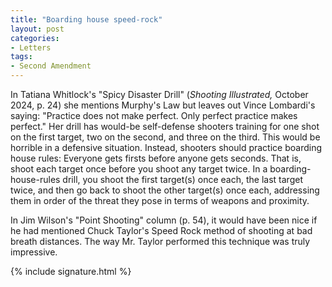 ```yaml
---
title: "Boarding house speed-rock"
layout: post
categories:
- Letters
tags:
- Second Amendment
---
```


In Tatiana Whitlock's "Spicy Disaster Drill" (*Shooting Illustrated,* October 2024, p. 24) she mentions Murphy's Law but leaves out Vince Lombardi's saying: "Practice does not make perfect. Only perfect practice makes perfect." Her drill has would-be self-defense shooters training for one shot on the first target, two on the second, and three on the third. This would be horrible in a defensive situation. Instead, shooters should practice boarding house rules: Everyone gets firsts before anyone gets seconds. That is, shoot each target once before you shoot any target twice. In a boarding-house-rules drill, you shoot the first target(s) once each, the last target twice, and then go back to shoot the other target(s) once each, addressing them in order of the threat they pose in terms of weapons and proximity.

In Jim Wilson's "Point Shooting" column (p. 54), it would have been nice if he had mentioned Chuck Taylor's Speed Rock method of shooting at bad breath distances. The way Mr. Taylor performed this technique was truly impressive.

{% include signature.html %}
